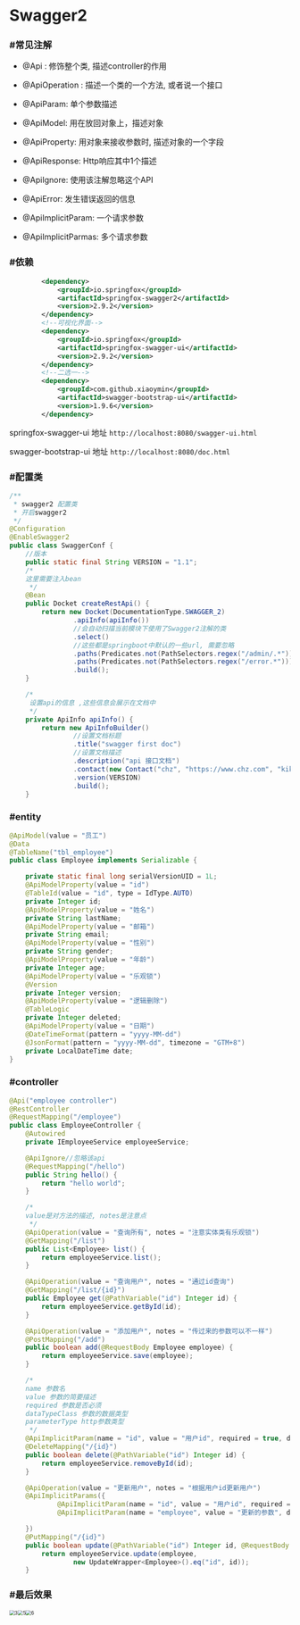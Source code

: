 # Swagger2

### #常见注解

- @Api : 修饰整个类, 描述controller的作用

- @ApiOperation : 描述一个类的一个方法, 或者说一个接口
- @ApiParam:  单个参数描述
- @ApiModel:  用在放回对象上，描述对象
- @ApiProperty: 用对象来接收参数时, 描述对象的一个字段
- @ApiResponse: Http响应其中1个描述
- @ApiIgnore: 使用该注解忽略这个API
- @ApiError: 发生错误返回的信息

- @ApiImplicitParam: 一个请求参数
- @ApiImplicitParmas: 多个请求参数

### #依赖

```xml
        <dependency>
            <groupId>io.springfox</groupId>
            <artifactId>springfox-swagger2</artifactId>
            <version>2.9.2</version>
        </dependency>
        <!--可视化界面-->
        <dependency>
            <groupId>io.springfox</groupId>
            <artifactId>springfox-swagger-ui</artifactId>
            <version>2.9.2</version>
        </dependency>
		<!--二选一-->
		<dependency>
            <groupId>com.github.xiaoymin</groupId>
            <artifactId>swagger-bootstrap-ui</artifactId>
            <version>1.9.6</version>
        </dependency>
```

springfox-swagger-ui 地址 `http://localhost:8080/swagger-ui.html`

swagger-bootstrap-ui 地址 `http://localhost:8080/doc.html`

### #配置类

```java
/**
 * swagger2 配置类
 * 开启swagger2
 */
@Configuration
@EnableSwagger2
public class SwaggerConf {
    //版本
    public static final String VERSION = "1.1";
    /*
    这里需要注入bean
     */
    @Bean
    public Docket createRestApi() {
        return new Docket(DocumentationType.SWAGGER_2)
                .apiInfo(apiInfo())
            	//会自动扫描当前模块下使用了Swagger2注解的类
                .select()
                //这些都是springboot中默认的一些url, 需要忽略
                .paths(Predicates.not(PathSelectors.regex("/admin/.*")))
                .paths(Predicates.not(PathSelectors.regex("/error.*")))
                .build();
    }

    /*
     设置api的信息 ,这些信息会展示在文档中
     */
    private ApiInfo apiInfo() {
        return new ApiInfoBuilder()
                //设置文档标题
                .title("swagger first doc")
                //设置文档描述
                .description("api 接口文档")
                .contact(new Contact("chz", "https://www.chz.com", "kikochz@163.com"))
                .version(VERSION)
                .build();
    }
```

### #entity

```java
@ApiModel(value = "员工")
@Data
@TableName("tbl_employee")
public class Employee implements Serializable {

    private static final long serialVersionUID = 1L;
    @ApiModelProperty(value = "id")
    @TableId(value = "id", type = IdType.AUTO)
    private Integer id;
    @ApiModelProperty(value = "姓名")
    private String lastName;
    @ApiModelProperty(value = "邮箱")
    private String email;
    @ApiModelProperty(value = "性别")
    private String gender;
    @ApiModelProperty(value = "年龄")
    private Integer age;
    @ApiModelProperty(value = "乐观锁")
    @Version
    private Integer version;
    @ApiModelProperty(value = "逻辑删除")
    @TableLogic
    private Integer deleted;
    @ApiModelProperty(value = "日期")
    @DateTimeFormat(pattern = "yyyy-MM-dd")
    @JsonFormat(pattern = "yyyy-MM-dd", timezone = "GTM+8")
    private LocalDateTime date;
}
```

### #controller

```java
@Api("employee controller")
@RestController
@RequestMapping("/employee")
public class EmployeeController {
    @Autowired
    private IEmployeeService employeeService;

    @ApiIgnore//忽略该api
    @RequestMapping("/hello")
    public String hello() {
        return "hello world";
    }

    /*
    value是对方法的描述, notes是注意点
     */
    @ApiOperation(value = "查询所有", notes = "注意实体类有乐观锁")
    @GetMapping("/list")
    public List<Employee> list() {
        return employeeService.list();
    }

    @ApiOperation(value = "查询用户", notes = "通过id查询")
    @GetMapping("/list/{id}")
    public Employee get(@PathVariable("id") Integer id) {
        return employeeService.getById(id);
    }

    @ApiOperation(value = "添加用户", notes = "传过来的参数可以不一样")
    @PostMapping("/add")
    public boolean add(@RequestBody Employee employee) {
        return employeeService.save(employee);
    }

    /*
    name 参数名
    value 参数的简要描述
    required 参数是否必须
    dataTypeClass 参数的数据类型
    parameterType http参数类型
     */
    @ApiImplicitParam(name = "id", value = "用户id", required = true, dataType = "Integer", paramType = "path")
    @DeleteMapping("/{id}")
    public boolean delete(@PathVariable("id") Integer id) {
        return employeeService.removeById(id);
    }

    @ApiOperation(value = "更新用户", notes = "根据用户id更新用户")
    @ApiImplicitParams({
            @ApiImplicitParam(name = "id", value = "用户id", required = true, dataTypeClass = Integer.class, paramType = "path"),
            @ApiImplicitParam(name = "employee", value = "更新的参数", dataTypeClass = Employee.class)

    })
    @PutMapping("/{id}")
    public boolean update(@PathVariable("id") Integer id, @RequestBody Employee employee) {
        return employeeService.update(employee,
                new UpdateWrapper<Employee>().eq("id", id));
    }
```

### #最后效果

<img src="D:\java资料\我的笔记\springboot\img\3.PNG" alt="3" style="zoom:60%;" /><img src="D:\java资料\我的笔记\springboot\img\5.PNG" alt="5" style="zoom:60%;" /><img src="D:\java资料\我的笔记\springboot\img\6.PNG" alt="6" style="zoom:60%;" />

